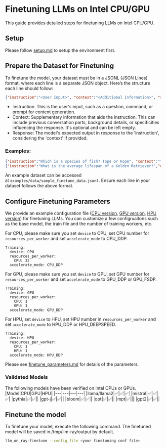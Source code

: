 # Finetuning LLMs on Intel CPU/GPU

This guide provides detailed steps for finetuning LLMs on Intel CPU/GPU.

## Setup
Please follow [setup.md](setup.md) to setup the environment first.

## Prepare the Dataset for Finetuning

To finetune the model, your dataset must be in a JSONL (JSON Lines) format, where each line is a separate JSON object. Here’s the structure each line should follow:

``` json
{"instruction":"<User Input>", "context":"<Additional Information>", "response":"<Expected Output>"}
```

- Instruction: This is the user's input, such as a question, command, or prompt for content generation.
- Context: Supplementary information that aids the instruction. This can include previous conversation parts, background details, or specificities influencing the response. It's optional and can be left empty.
- Response: The model's expected output in response to the 'instruction', considering the 'context' if provided.

### Examples:
``` json
{"instruction":"Which is a species of fish? Tope or Rope", "context":"", "response":"Tope"}
{"instruction":"What is the average lifespan of a Golden Retriever?","context":"Golden Retrievers are a generally healthy breed; they have an average lifespan of 12 to 13 years. Irresponsible breeding to meet high demand has led to the prevalence of inherited health problems in some breed lines, including allergic skin conditions, eye problems and sometimes snappiness. These problems are rarely encountered in dogs bred from responsible breeders.","response":"The average lifespan of a Golden Retriever is 12 to 13 years."}
```

An example dataset can be accessed at `examples/data/sample_finetune_data.jsonl`. Ensure each line in your dataset follows the above format.

## Configure Finetuning Parameters

We provide an example configuration file ([CPU version](../llm_on_ray/finetune/finetune.yaml), [GPU version](../examples/finetune/gpt_j_6b/finetune_intel_gpu.yaml), [HPU version](../examples/finetune/gpt_j_6b/finetune_hpu.yaml)) for finetuning LLMs. You can customize a few configruaitons such as the base model, the train file and the number of training workers, etc.

For CPU,  please make sure you set `device` to CPU, set CPU number for `resources_per_worker` and set `accelerate_mode` to CPU_DDP.
```
Training:
  device: CPU
  resources_per_worker:
    CPU: 32
  accelerate_mode: CPU_DDP
```
For GPU, please make sure you set `device` to GPU, set GPU number for `resources_per_worker` and set `accelerate_mode` to GPU_DDP or GPU_FSDP.
```
Training:
  device: GPU
  resources_per_worker:
    CPU: 1
    GPU: 1
  accelerate_mode: GPU_DDP
```
For HPU, set `device` to HPU, set HPU number in `resources_per_worker` and set `accelerate_mode` to HPU_DDP or HPU_DEEPSPEED.
```
Training:
  device: HPU
  resources_per_worker:
    CPU: 1
    HPU: 1
  accelerate_mode: HPU_DDP
```
Please see [finetune_parameters.md](finetune_parameters.md) for details of the parameters.


### Validated Models
The following models have been verified on Intel CPUs or GPUs.
|Model|CPU|GPU|HPU|
|---|---|---|---|
|llama/llama2|✅|✅|✅|
|mistral|✅|✅|✅|
|pythia|✅|✅||
|gpt-j|✅|✅||
|bloom|✅|✅||
|opt|✅|✅||
|mpt|✅|||
|gpt2|✅|✅||

## Finetune the model
To finetune your model, execute the following command. The finetuned model will be saved in /tmp/llm-ray/output by default.
``` bash
llm_on_ray-finetune --config_file <your finetuning conf file>
```
